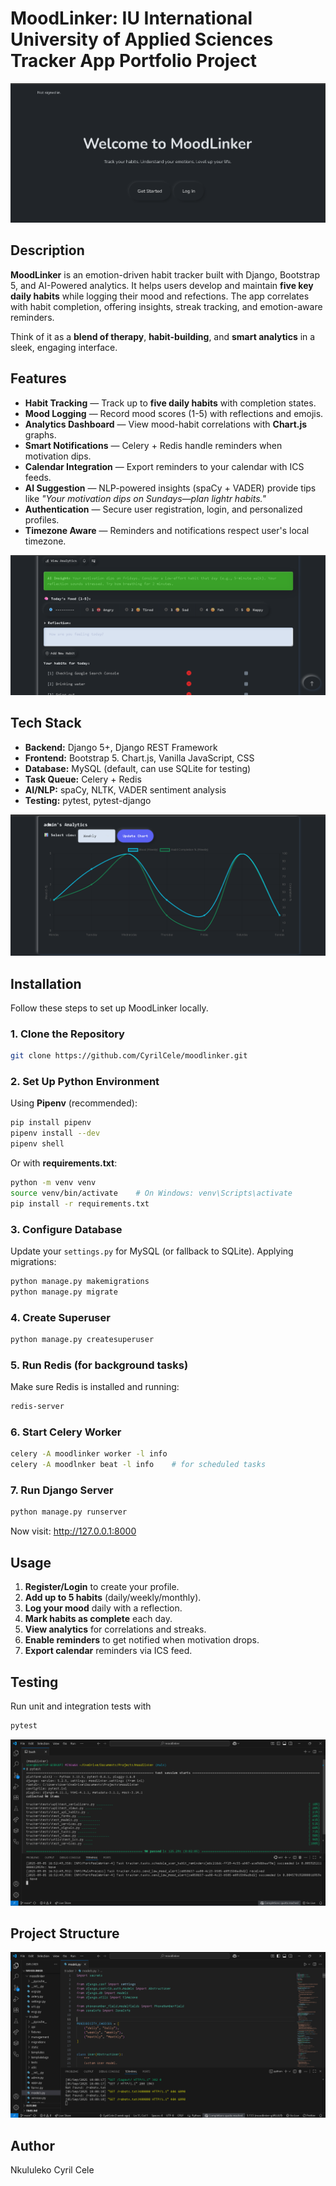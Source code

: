 # MoodLinker: IU International University of Applied Sciences Tracker App Portfolio Project

![MoodLinker](./img/MoodLinker.png)

## Description

**MoodLinker** is an emotion-driven habit tracker built with Django, Bootstrap 5, and AI-Powered analytics. It helps users develop and maintain **five key daily habits** while logging their mood and refections. The app correlates with habit completion, offering insights, streak tracking, and emotion-aware reminders.

Think of it as a **blend of therapy**, **habit-building**, and **smart analytics** in a sleek, engaging interface.

## Features

- **Habit Tracking** — Track up to **five daily habits** with completion states.
- **Mood Logging** — Record mood scores (1-5) with reflections and emojis.
- **Analytics Dashboard** — View mood-habit correlations with **Chart.js** graphs.
- **Smart Notifications** — Celery + Redis handle reminders when motivation dips.
- **Calendar Integration** — Export reminders to your calendar with ICS feeds.
- **AI Suggestion** — NLP-powered insights (spaCy + VADER) provide tips like _"Your motivation dips on Sundays—plan lightr habits."_
- **Authentication** — Secure user registration, login, and personalized profiles.
- **Timezone Aware** — Reminders and notifications respect user's local timezone.

![Dashboard](./img/Dashboard.png)

## Tech Stack

- **Backend:** Django 5+, Django REST Framework
- **Frontend:** Bootstrap 5. Chart.js, Vanilla JavaScript, CSS
- **Database:** MySQL (default, can use SQLite for testing)
- **Task Queue:** Celery + Redis
- **AI/NLP:** spaCy, NLTK, VADER sentiment analysis
- **Testing:** pytest, pytest-django

![Analytics](./img/Analytics.png)

## Installation

Follow these steps to set up MoodLinker locally.

### 1. Clone the Repository

```bash
git clone https://github.com/CyrilCele/moodlinker.git
```

### 2. Set Up Python Environment

Using **Pipenv** (recommended):

```bash
pip install pipenv
pipenv install --dev
pipenv shell
```

Or with **requirements.txt**:

```bash
python -m venv venv
source venv/bin/activate    # On Windows: venv\Scripts\activate
pip install -r requirements.txt
```

### 3. Configure Database

Update your `settings.py` for MySQL (or fallback to SQLite).
Applying migrations:

```bash
python manage.py makemigrations
python manage.py migrate
```

### 4. Create Superuser

```bash
python manage.py createsuperuser
```

### 5. Run Redis (for background tasks)

Make sure Redis is installed and running:

```bash
redis-server
```

### 6. Start Celery Worker

```bash
celery -A moodlinker worker -l info
celery -A moodlnker beat -l info    # for scheduled tasks
```

### 7. Run Django Server

```bash
python manage.py runserver
```

Now visit: http://127.0.0.1:8000

## Usage

1. **Register/Login** to create your profile.
2. **Add up to 5 habits** (daily/weekly/monthly).
3. **Log your mood** daily with a reflection.
4. **Mark habits as complete** each day.
5. **View analytics** for correlations and streaks.
6. **Enable reminders** to get notified when motivation drops.
7. **Export calendar** reminders via ICS feed.

## Testing

Run unit and integration tests with

```bash
pytest
```

![pytest](./img/pytest.png)

## Project Structure

![Project Structure](./img/Project-Structure.png)

## Author

Nkululeko Cyril Cele
